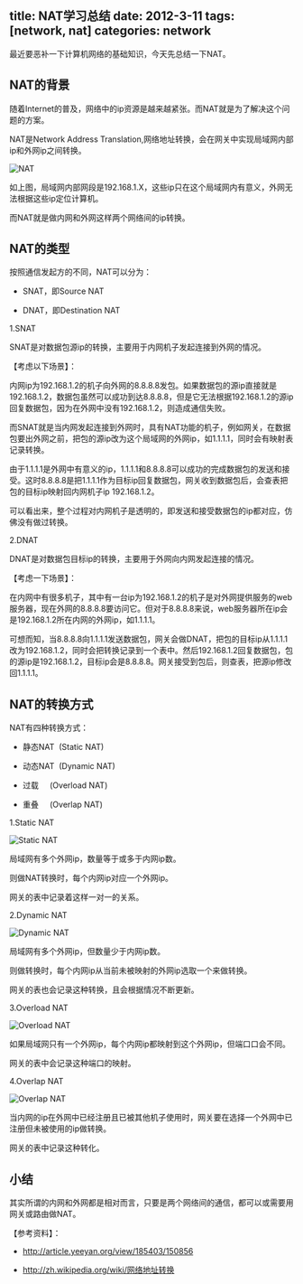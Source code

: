 title: NAT学习总结
date: 2012-3-11
tags: [network, nat]
categories: network
---

最近要恶补一下计算机网络的基础知识，今天先总结一下NAT。

## NAT的背景

随着Internet的普及，网络中的ip资源是越来越紧张。而NAT就是为了解决这个问题的方案。

NAT是Network Address Translation,网络地址转换，会在网关中实现局域网内部ip和外网ip之间转换。

![NAT](http://www.goorockey.com/uploads/2012/03/nat.png)

如上图，局域网内部网段是192.168.1.X，这些ip只在这个局域网内有意义，外网无法根据这些ip定位计算机。

而NAT就是做内网和外网这样两个网络间的ip转换。

<!-- more -->

## NAT的类型

按照通信发起方的不同，NAT可以分为：

- SNAT，即Source NAT

- DNAT，即Destination NAT

1.SNAT

SNAT是对数据包源ip的转换，主要用于内网机子发起连接到外网的情况。

【考虑以下场景】：

内网ip为192.168.1.2的机子向外网的8.8.8.8发包。如果数据包的源ip直接就是192.168.1.2，数据包虽然可以成功到达8.8.8.8，但是它无法根据192.168.1.2的源ip回复数据包，因为在外网中没有192.168.1.2，则造成通信失败。

而SNAT就是当内网发起连接到外网时，具有NAT功能的机子，例如网关，在数据包要出外网之前，把包的源ip改为这个局域网的外网ip，如1.1.1.1，同时会有映射表记录转换。

由于1.1.1.1是外网中有意义的ip，1.1.1.1和8.8.8.8可以成功的完成数据包的发送和接受。这时8.8.8.8是把1.1.1.1作为目标ip回复数据包，网关收到数据包后，会查表把包的目标ip映射回内网机子ip 192.168.1.2。

可以看出来，整个过程对内网机子是透明的，即发送和接受数据包的ip都对应，仿佛没有做过转换。

2.DNAT

DNAT是对数据包目标ip的转换，主要用于外网向内网发起连接的情况。

【考虑一下场景】：

在内网中有很多机子，其中有一台ip为192.168.1.2的机子是对外网提供服务的web服务器，现在外网的8.8.8.8要访问它。但对于8.8.8.8来说，web服务器所在ip会是192.168.1.2所在内网的外网ip，如1.1.1.1。

可想而知，当8.8.8.8向1.1.1.1发送数据包，网关会做DNAT，把包的目标ip从1.1.1.1改为192.168.1.2，同时会把转换记录到一个表中。然后192.168.1.2回复数据包，包的源ip是192.168.1.2，目标ip会是8.8.8.8。网关接受到包后，则查表，把源ip修改回1.1.1.1。

## NAT的转换方式

NAT有四种转换方式：

- 静态NAT  (Static NAT)

- 动态NAT  (Dynamic NAT)

- 过载     (Overload NAT)

- 重叠     (Overlap NAT)

1.Static NAT

![Static NAT](http://www.goorockey.com/uploads/2012/03/nat-static.jpg)

局域网有多个外网ip，数量等于或多于内网ip数。

则做NAT转换时，每个内网ip对应一个外网ip。

网关的表中记录着这样一对一的关系。

2.Dynamic NAT

![Dynamic NAT](http://www.goorockey.com/uploads/2012/03/nat-dynamic.jpg)

局域网有多个外网ip，但数量少于内网ip数。

则做转换时，每个内网ip从当前未被映射的外网ip选取一个来做转换。

网关的表也会记录这种转换，且会根据情况不断更新。

3.Overload NAT

![Overload NAT](http://www.goorockey.com/uploads/2012/03/nat-overload.jpg)

如果局域网只有一个外网ip，每个内网ip都映射到这个外网ip，但端口口会不同。

网关的表中会记录这种端口的映射。

4.Overlap NAT

![Overlap NAT](http://www.goorockey.com/uploads/2012/03/nat-overlap.jpg)

当内网的ip在外网中已经注册且已被其他机子使用时，网关要在选择一个外网中已注册但未被使用的ip做转换。

网关的表中记录这种转化。

## 小结

其实所谓的内网和外网都是相对而言，只要是两个网络间的通信，都可以或需要用网关或路由做NAT。

【参考资料】：

- <http://article.yeeyan.org/view/185403/150856>

- <http://zh.wikipedia.org/wiki/网络地址转换>
